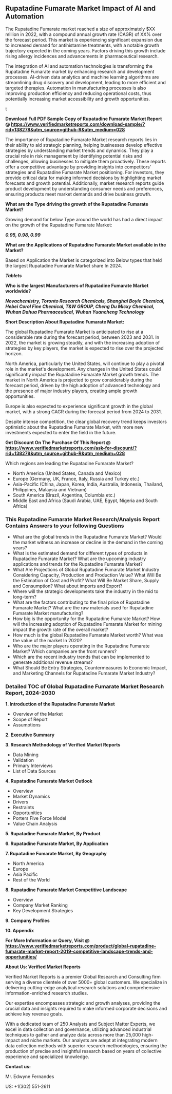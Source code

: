 <h2>Rupatadine Fumarate Market Impact of AI and Automation</h2><p>The Rupatadine Fumarate market reached a size of approximately $XX million in 2022, with a compound annual growth rate (CAGR) of XX% over the forecast period. This market is experiencing significant expansion due to increased demand for antihistamine treatments, with a notable growth trajectory expected in the coming years. Factors driving this growth include rising allergy incidences and advancements in pharmaceutical research.</p><p>The integration of AI and automation technologies is transforming the Rupatadine Fumarate market by enhancing research and development processes. AI-driven data analytics and machine learning algorithms are streamlining drug discovery and development, leading to more efficient and targeted therapies. Automation in manufacturing processes is also improving production efficiency and reducing operational costs, thus potentially increasing market accessibility and growth opportunities.</p>t</p><p id="" class=""><strong>Download Full PDF Sample Copy of Rupatadine Fumarate Market Report @ <a href="https://www.verifiedmarketreports.com/download-sample/?rid=138278&utm_source=github-R&utm_medium=028" target="_blank">https://www.verifiedmarketreports.com/download-sample/?rid=138278&utm_source=github-R&utm_medium=028</a></strong></p><p>The importance of&nbsp;Rupatadine Fumarate Market research reports lies in their ability to aid strategic planning, helping businesses develop effective strategies by understanding market trends and dynamics. They play a crucial role in risk management by identifying potential risks and challenges, allowing businesses to mitigate them proactively. These reports offer a competitive advantage by providing insights into competitors' strategies and Rupatadine Fumarate Market positioning. For investors, they provide critical data for making informed decisions by highlighting market forecasts and growth potential. Additionally, market research reports guide product development by understanding consumer needs and preferences, ensuring products meet market demands and drive business growth.</p><p><strong>What are the&nbsp;Type driving the growth of the Rupatadine Fumarate Market?</strong></p><p id="" class="">Growing demand for below Type around the world has had a direct impact on the growth of the Rupatadine Fumarate Market:</p><em><strong>0.95, 0.98, 0.99</strong></em></p><strong>What are the&nbsp;Applications&nbsp;of Rupatadine Fumarate Market available in the Market?</strong></p><p id="" class="">Based on Application the Market is categorized into Below types that held the largest Rupatadine Fumarate Market share In 2024.</p><em><strong>Tablets</strong></em></p><strong>Who is the largest Manufacturers of Rupatadine Fumarate Market worldwide?</strong></p><p><em><strong>Novachemistry, Toronto Research Chemicals, Shanghai Boyle Chemical, Hebei Corol Fine Chemical, T&W GROUP, Cheng Du Micxy Chemical, Wuhan Dahua Pharmaceutical, Wuhan Yuancheng Technology</strong></em></p><p id="" class=""><strong>Short Description About Rupatadine Fumarate Market:</strong></p><p>The global Rupatadine Fumarate Market is anticipated to rise at a considerable rate during the forecast period, between 2023 and 2031. In 2022, the market is growing steadily, and with the increasing adoption of strategies by key players, the market is expected to rise over the projected horizon.</p><p>North America, particularly the United States, will continue to play a pivotal role in the market's development. Any changes in the United States could significantly impact the Rupatadine Fumarate Market growth trends. The market in North America is projected to grow considerably during the forecast period, driven by the high adoption of advanced technology and the presence of major industry players, creating ample growth opportunities.</p><p>Europe is also expected to experience significant growth in the global market, with a strong CAGR during the forecast period from 2024 to 2031.</p><p>Despite intense competition, the clear global recovery trend keeps investors optimistic about the Rupatadine Fumarate Market, with more new investments expected to enter the field in the future.</p><p id="" class=""><strong>Get Discount On The Purchase Of This Report @ <a href="https://www.verifiedmarketreports.com/ask-for-discount/?rid=138278&utm_source=github-R&utm_medium=028" target="_blank">https://www.verifiedmarketreports.com/ask-for-discount/?rid=138278&utm_source=github-R&utm_medium=028</a></strong></p>Which regions are leading the Rupatadine Fumarate Market?</p><ul><li>North America (United States, Canada and Mexico)</li><li>Europe (Germany, UK, France, Italy, Russia and Turkey etc.)</li><li>Asia-Pacific (China, Japan, Korea, India, Australia, Indonesia, Thailand, Philippines, Malaysia and Vietnam)</li><li>South America (Brazil, Argentina, Columbia etc.)</li><li>Middle East and Africa (Saudi Arabia, UAE, Egypt, Nigeria and South Africa)</li></ul><h3 id="" class="">This Rupatadine Fumarate Market Research/Analysis Report Contains Answers to your following Questions</h3><ul><li>What are the global trends in the Rupatadine Fumarate Market? Would the market witness an increase or decline in the demand in the coming years?</li><li>What is the estimated demand for different types of products in Rupatadine Fumarate Market? What are the upcoming industry applications and trends for the Rupatadine Fumarate Market?</li><li>What Are Projections of Global Rupatadine Fumarate Market Industry Considering Capacity, Production and Production Value? What Will Be the Estimation of Cost and Profit? What Will Be Market Share, Supply and Consumption? What about imports and Export?</li><li>Where will the strategic developments take the industry in the mid to long-term?</li><li>What are the factors contributing to the final price of Rupatadine Fumarate Market? What are the raw materials used for Rupatadine Fumarate Market manufacturing?</li><li>How big is the opportunity for the Rupatadine Fumarate Market? How will the increasing adoption of Rupatadine Fumarate Market for mining impact the growth rate of the overall market?</li><li>How much is the global Rupatadine Fumarate Market worth? What was the value of the market In 2020?</li><li>Who are the major players operating in the Rupatadine Fumarate Market? Which companies are the front runners?</li><li>Which are the recent industry trends that can be implemented to generate additional revenue streams?</li><li>What Should Be Entry Strategies, Countermeasures to Economic Impact, and Marketing Channels for Rupatadine Fumarate Market Industry?</li></ul><h3 id="" class="">Detailed TOC of Global Rupatadine Fumarate Market Research Report, 2024-2030</h3><p id="" class=""><strong>1. Introduction of the Rupatadine Fumarate Market</strong></p><ul><li>Overview of the Market</li><li>Scope of Report</li><li>Assumptions</li></ul><p id="" class=""><strong>2. Executive Summary</strong></p><p id="" class=""><strong>3. Research Methodology of Verified Market Reports</strong></p><ul><li>Data Mining</li><li>Validation</li><li>Primary Interviews</li><li>List of Data Sources</li></ul><p id="" class=""><strong>4. Rupatadine Fumarate Market Outlook</strong></p><ul><li>Overview</li><li>Market Dynamics</li><li>Drivers</li><li>Restraints</li><li>Opportunities</li><li>Porters Five Force Model</li><li>Value Chain Analysis</li></ul><p id="" class=""><strong>5. Rupatadine Fumarate Market, By Product</strong></p><p id="" class=""><strong>6. Rupatadine Fumarate Market, By Application</strong></p><p id="" class=""><strong>7. Rupatadine Fumarate Market, By Geography</strong></p><ul><li>North America</li><li>Europe</li><li>Asia Pacific</li><li>Rest of the World</li></ul><p id="" class=""><strong>8. Rupatadine Fumarate Market Competitive Landscape</strong></p><ul><li>Overview</li><li>Company Market Ranking</li><li>Key Development Strategies</li></ul><p id="" class=""><strong>9. Company Profiles</strong></p><p id="" class=""><strong>10. Appendix</strong></p><p id="" class=""><strong>For More Information or Query, Visit @ <a href="https://www.verifiedmarketreports.com/product/global-rupatadine-fumarate-market-report-2019-competitive-landscape-trends-and-opportunities/" target="_blank">https://www.verifiedmarketreports.com/product/global-rupatadine-fumarate-market-report-2019-competitive-landscape-trends-and-opportunities/</a></strong></p><p id="" class=""><strong>About Us: Verified Market Reports</strong></p><p id="" class="">Verified Market Reports is a premier Global Research and Consulting firm serving a diverse clientele of over 5000+ global customers. We specialize in delivering cutting-edge analytical research solutions and comprehensive information-enriched research studies.</p><p id="" class="">Our expertise encompasses strategic and growth analyses, providing the crucial data and insights required to make informed corporate decisions and achieve key revenue goals.</p><p id="" class="">With a dedicated team of 250 Analysts and Subject Matter Experts, we excel in data collection and governance, utilizing advanced industrial techniques to gather and analyze data across more than 25,000 high-impact and niche markets. Our analysts are adept at integrating modern data collection methods with superior research methodologies, ensuring the production of precise and insightful research based on years of collective experience and specialized knowledge.</p><p id="" class=""><strong>Contact us:</strong></p><p id="" class="">Mr. Edwyne Fernandes</p><p id="" class="">US: +1(302) 551-2611</p>